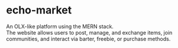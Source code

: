# echo-market

An OLX-like platform using the MERN stack.  
The website allows users to post, manage, and exchange items, join communities, and interact via barter, freebie, or purchase methods.
